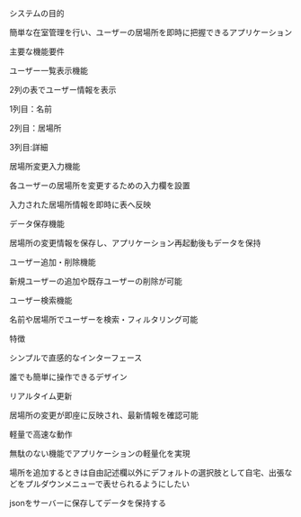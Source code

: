 システムの目的

簡単な在室管理を行い、ユーザーの居場所を即時に把握できるアプリケーション

主要な機能要件

ユーザー一覧表示機能

2列の表でユーザー情報を表示

1列目：名前

2列目：居場所

3列目:詳細

居場所変更入力機能

各ユーザーの居場所を変更するための入力欄を設置

入力された居場所情報を即時に表へ反映

データ保存機能

居場所の変更情報を保存し、アプリケーション再起動後もデータを保持

ユーザー追加・削除機能

新規ユーザーの追加や既存ユーザーの削除が可能

ユーザー検索機能

名前や居場所でユーザーを検索・フィルタリング可能

特徴

シンプルで直感的なインターフェース

誰でも簡単に操作できるデザイン

リアルタイム更新

居場所の変更が即座に反映され、最新情報を確認可能

軽量で高速な動作

無駄のない機能でアプリケーションの軽量化を実現

場所を追加するときは自由記述欄以外にデフォルトの選択肢として自宅、出張などをプルダウンメニューで表せられるようにしたい

jsonをサーバーに保存してデータを保持する